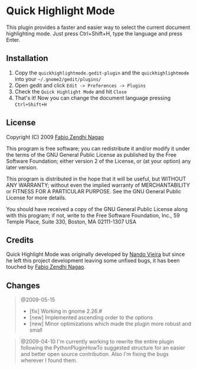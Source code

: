 Quick Highlight Mode
====================

This plugin provides a faster and easier way to select the current document
highlighting mode. Just press Ctrl+Shift+H, type the language and press Enter.

Installation
------------

1. Copy the `quickhighlightmode.gedit-plugin` and the `quickhighlightmode`
   into your `~/.gnome2/gedit/plugins/`
2. Open gedit and click `Edit -> Preferences -> Plugins`
3. Check the `Quick Highlight Mode` and hit `Close`
4. That's it! Now you can change the document language pressing `Ctrl+Shift+H`

License
-------

Copyright (C) 2009 [Fabio Zendhi Nagao](http://zend.lojcomm.com.br/)

This program is free software; you can redistribute it and/or modify it under
the terms of the GNU General Public License as published by the Free Software
Foundation; either version 2 of the License, or (at your option) any later
version.

This program is distributed in the hope that it will be useful, but WITHOUT
ANY WARRANTY; without even the implied warranty of MERCHANTABILITY or FITNESS
FOR A PARTICULAR PURPOSE. See the GNU General Public License for more details.

You should have received a copy of the GNU General Public License along with
this program; if not, write to the Free Software Foundation, Inc., 59 Temple
Place, Suite 330, Boston, MA 02111-1307 USA

Credits
-------

Quick Highlight Mode was originally developed by [Nando Vieira](http://simplesideias.com.br/)
but since he left this project development leaving some unfixed bugs, it has been touched by
[Fabio Zendhi Nagao](http://zend.lojcomm.com.br/).

Changes
-------

> @2009-05-15
> - [fix] Working in gnome 2.26.#
> - [new] Implemented ascending order to the options
> - [new] Minor optimizations which made the plugin more robust and small

> @2009-04-10
> I'm currently working to rewrite the entire plugin following the PythonPluginHowTo
> suggested structure for an easier and better open source contribution. Also I'm fixing the bugs wherever I found them.
